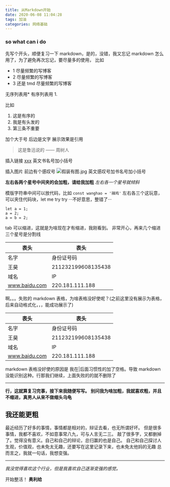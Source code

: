 ```yaml
---
title: 从Markdown开始
date: 2020-06-08 11:04:28
tags: 加油
categories: 网络基础
---
```


### so what can i do

先写个开头，顺便复习一下 markdown，是的，没错，我又忘记 markdown 怎么用了，为了避免再次忘记，要尽量多的使用，
比如

- 1 尽量频繁的写博客
- 2 尽量频繁的写博客
- 3 还是 tmd 尽量频繁的写博客

无序列表用\*
有序列表用 1.

比如

1. 这是有序的
2. 我是有头发的
3. 第三条不重要

加个大于号 后边是文字 展示效果是引用

> 这是鲁迅说的 —— 周树人

插入链接 [xxx](就当这里有链接) 英文书名号加小括号

插入图片 前边有个感叹号 ![假装有图.jpg](就当这里有链接吧) 英文感叹号加书名号加小括号

**左右各两个星号中间夹的会加粗，请给我加粗**
_左右各一个星号就倾斜_

模版字符串中间可以放代码，比如
`const wanghao = '辣鸡'`
左右各三个这玩意，可以夹住代码块，let me try try
···不好意思，整错了···

```
let a = 1;
a = 2;
a = b = 2;
```

tab 可以缩进，这就是为啥现在才有缩进，我刚看到。
非常开心，再来几个缩进
三个星号是分割线

| 表头          | 表头               |
| ------------- | ------------------ |
| 名字          | 身份证号码         |
| 王昊          | 211232199608135438 |
| 域名          | IP                 |
| www.baidu.com | 220.181.111.188    |

啊。。。失败的 markdown 表格，为啥表格没好使呢？(之前这里没有展示为表格，后来自动格式化，，，能成功展示了)

| 表头          | 表头               |
| ------------- | ------------------ |
| 名字          | 身份证号码         |
| 王昊          | 211232199608135438 |
| 域名          | IP                 |
| www.baidu.com | 220.181.111.188    |

markdown 表格没好使的原因是 我在|后面习惯性的加了空格。导致 markdown 没能识别这种。行那我们继续，上面失败的的就不删除了

---

**行，这就算复习完事，接下来我随便写写。**
**别问我为啥加粗，我就喜欢粗，并且不缩进，真男人从来不做缩头乌龟**

## 我还能更粗

最近经历了好多的事情，事情都是相对的，辩证去看，也无所谓好坏。
但是很多事情，我都不喜欢，不如意事常八九，可与人言无二三。
敲了很多字，又都删掉了。觉得没有意义。自己和自己的辩论，总归赢的也是自己。
自己和自己探讨人生观，价值观，也未免太无趣，还要写在这里记录下来，也未免太他妈的无趣
总而言之，我就一句话，我想变强。

---

_我没觉得喜欢这个行业，但是我喜欢自己逐渐变强的感觉。_

开始整活！
**奥利给**
